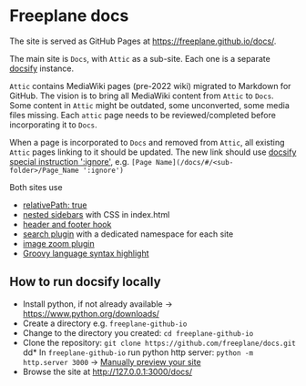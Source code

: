 # Freeplane docs

The site is served as GitHub Pages at https://freeplane.github.io/docs/.

The main site is `Docs`, with `Attic` as a sub-site.
Each one is a separate [docsify](https://docsify.js.org/#/?id=docsify) instance.

`Attic` contains MediaWiki pages (pre-2022 wiki) migrated to Markdown for GitHub.
The vision is to bring all MediaWiki content from `Attic` to `Docs`.
Some content in `Attic` might be outdated, some unconverted, some media files missing.
Each `attic` page needs to be reviewed/completed before incorporating it to `Docs`.

When a page is incorporated to `Docs` and removed from `Attic`, all existing `Attic` pages linking to it should be updated.
The new link should use [docsify special instruction ':ignore'](https://docsify.js.org/#/helpers?id=ignore-to-compile-link), e.g. `[Page Name](/docs/#/<sub-folder>/Page_Name ':ignore')`

Both sites use 
* [relativePath: true](https://docsify.js.org/#/configuration?id=relativepath)
* [nested sidebars](https://docsify.js.org/#/more-pages?id=nested-sidebars) with CSS in index.html
* [header and footer hook](https://docsify.js.org/#/write-a-plugin?id=example)
* [search plugin](https://docsify.js.org/#/plugins?id=full-text-search) with a dedicated namespace for each site
* [image zoom plugin](https://docsify.js.org/#/plugins?id=zoom-image)
* [Groovy language syntax highlight](https://docsify.js.org/#/language-highlight)

## How to run docsify locally 

* Install python, if not already available → https://www.python.org/downloads/
* Create a directory e.g. `freeplane-github-io`
* Change to the directory you created: `cd freeplane-github-io`
* Clone the repository: `git clone https://github.com/freeplane/docs.git`
dd* In `freeplane-github-io` run python http server: `python -m http.server 3000` → [Manually preview your site](https://docsify.js.org/#/quickstart?id=manually-preview-your-site)
* Browse the site at http://127.0.0.1:3000/docs/
